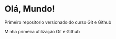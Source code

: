 # Olá, Mundo!
 Primeiro repositorio versionado do curso Git e Github

 Minha primeira utilização Git e Github
